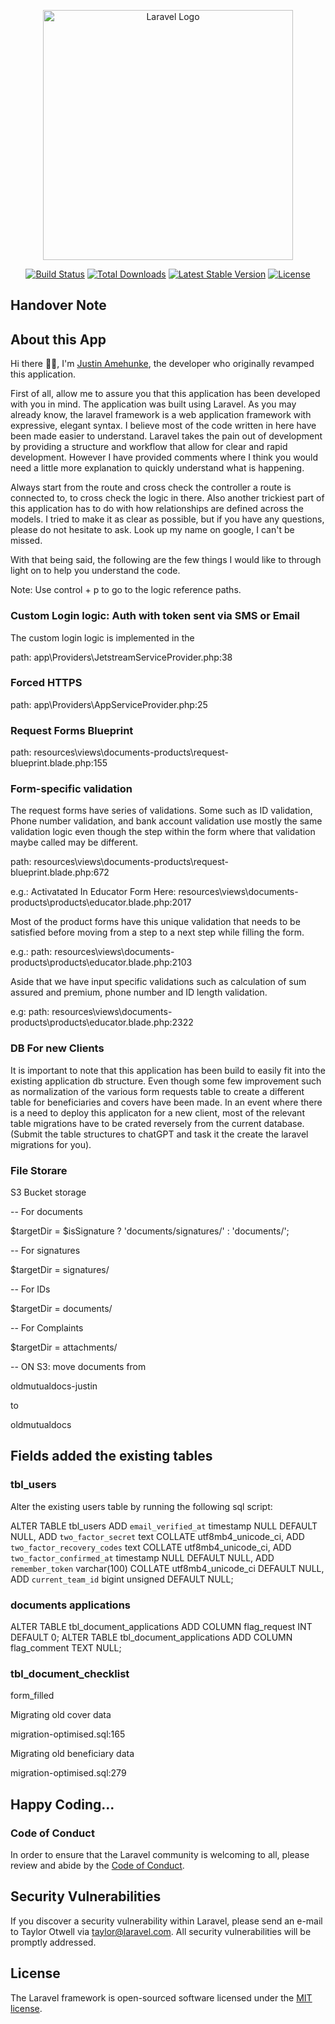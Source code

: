 <p align="center"><a href="https://laravel.com" target="_blank"><img src="https://raw.githubusercontent.com/laravel/art/master/logo-lockup/5%20SVG/2%20CMYK/1%20Full%20Color/laravel-logolockup-cmyk-red.svg" width="400" alt="Laravel Logo"></a></p>

<p align="center">
<a href="https://github.com/laravel/framework/actions"><img src="https://github.com/laravel/framework/workflows/tests/badge.svg" alt="Build Status"></a>
<a href="https://packagist.org/packages/laravel/framework"><img src="https://img.shields.io/packagist/dt/laravel/framework" alt="Total Downloads"></a>
<a href="https://packagist.org/packages/laravel/framework"><img src="https://img.shields.io/packagist/v/laravel/framework" alt="Latest Stable Version"></a>
<a href="https://packagist.org/packages/laravel/framework"><img src="https://img.shields.io/packagist/l/laravel/framework" alt="License"></a>
</p>

## Handover Note

## About this App

Hi there 👋🏾, I'm <a href="https://www.justinamehunke.com">Justin Amehunke</a>, the developer who originally revamped this application.

First of all, allow me to assure you that this application has been developed with you in mind. The application was built using Laravel. As you may already know, the laravel framework is a web application framework with expressive, elegant syntax. I believe most of the code written in here have been made easier to understand. Laravel takes the pain out of development by providing a structure and workflow that allow for clear and rapid development. However I have provided comments where I think you would need a little more explanation to quickly understand what is happening.

Always start from the route and cross check the controller a route is connected to, to cross check the logic in there.
Also another trickiest part of this application has to do with how relationships are defined across the models. I tried to make it as clear as possible, but if you have any questions, please do not hesitate to ask. Look up my name on google, I can't be missed.

With that being said, the following are the few things I would like to through light on to help you understand the code.

Note: Use control + p to go to the logic reference paths.

### Custom Login logic: Auth with token sent via SMS or Email

The custom login logic is implemented in the

path: app\Providers\JetstreamServiceProvider.php:38

### Forced HTTPS

path: app\Providers\AppServiceProvider.php:25

### Request Forms Blueprint

path: resources\views\documents-products\request-blueprint.blade.php:155

### Form-specific validation

The request forms have series of validations. Some such as ID validation, Phone number validation, and bank account validation use mostly the same validation logic even though the step within the form where that validation maybe called may be different.

path: resources\views\documents-products\request-blueprint.blade.php:672

e.g.: Activatated In Educator Form Here: resources\views\documents-products\products\educator.blade.php:2017

Most of the product forms have this unique validation that needs to be satisfied before moving from a step to a next step while filling the form.

e.g.: path: resources\views\documents-products\products\educator.blade.php:2103

Aside that we have input specific validations such as calculation of sum assured and premium, phone number and ID length validation.

e.g: path: resources\views\documents-products\products\educator.blade.php:2322

### DB For new Clients

It is important to note that this application has been build to easily fit into the existing application db structure.
Even though some few improvement such as normalization of the various form requests table to create a different table for beneficiaries and covers have been made.
In an event where there is a need to deploy this applicaton for a new client, most of the relevant table migrations have to be crated reversely from the current database. (Submit the table structures to chatGPT and task it the create the laravel migrations for you).

### File Storare

S3 Bucket storage

-- For documents

$targetDir = $isSignature ? 'documents/signatures/' : 'documents/';

-- For signatures

$targetDir = signatures/

-- For IDs

$targetDir = documents/

-- For Complaints

$targetDir = attachments/

--
ON S3: move documents from

oldmutualdocs-justin

to

oldmutualdocs

## Fields added the existing tables

### tbl_users

Alter the existing users table by running the following sql script:

ALTER TABLE tbl_users
ADD `email_verified_at` timestamp NULL DEFAULT NULL,
ADD `two_factor_secret` text COLLATE utf8mb4_unicode_ci,
ADD `two_factor_recovery_codes` text COLLATE utf8mb4_unicode_ci,
ADD `two_factor_confirmed_at` timestamp NULL DEFAULT NULL,
ADD `remember_token` varchar(100) COLLATE utf8mb4_unicode_ci DEFAULT NULL,
ADD `current_team_id` bigint unsigned DEFAULT NULL;

### documents applications

ALTER TABLE tbl_document_applications ADD COLUMN flag_request INT DEFAULT 0;
ALTER TABLE tbl_document_applications ADD COLUMN flag_comment TEXT NULL;

### tbl_document_checklist

form_filled

Migrating old cover data

migration-optimised.sql:165

Migrating old beneficiary data

migration-optimised.sql:279

## Happy Coding...

### Code of Conduct

In order to ensure that the Laravel community is welcoming to all, please review and abide by the [Code of Conduct](https://laravel.com/docs/contributions#code-of-conduct).

## Security Vulnerabilities

If you discover a security vulnerability within Laravel, please send an e-mail to Taylor Otwell via [taylor@laravel.com](mailto:taylor@laravel.com). All security vulnerabilities will be promptly addressed.

## License

The Laravel framework is open-sourced software licensed under the [MIT license](https://opensource.org/licenses/MIT).
